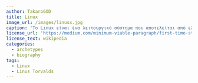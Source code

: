 ```yaml
---
author: TakaroGOD
title: Linux
image_url: /images/linusx.jpg
caption: 'Το Linux είναι ένα λειτουργικό σύστημα που αποτελείται από ελεύθερο λογισμικό. Η χρήση του είναι παρόμοια με αυτή του Unix, αλλά όλος ο πηγαίος κώδικας του έχει γραφτεί από την αρχή ως ελεύθερο λογισμικό υπό την ελεύθερη άδεια χρήσης GNU General Public License.'
license_url: 'https://medium.com/minimum-viable-paragraph/first-time-stories-on-the-birthday-of-linux-4dd8429f84ec'
license_text: wikipedia
categories:
  - archetypes
  - biography
tags:
  - Linux
  - Linus Torvalds
---
```

